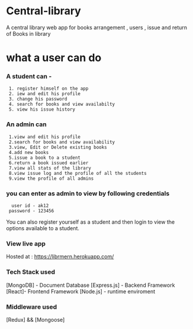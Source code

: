 # Central-library
A central library web app for books arrangement , users , issue and return of Books in library 

# what a user can do
### A student can -
     1. register himself on the app 
     2. iew and edit his profile 
     3. change his password  
     4. search for books and view availabilty  
     5. view his issue history
     
### An admin can
     1.view and edit his profile 
     2.search for books and view availability
     3.view, Edit or Delete existing books 
     4.add new books 
     5.issue a book to a student 
     6.return a book issued earlier 
     7.view all stats of the library 
     8.view issue log and the profile of all the students 
     9.view the profile of all admins
   
 ### you can enter as admin to view by following credentials
      user id - ak12
     password - 123456
     
  You can also register yourself as a student and then login to view the options available to a student.
 
 ### View live app
  Hosted at :  https://librmern.herokuapp.com/
 
 ### Tech Stack used
   [MongoDB] - Document Database
   [Express.js] - Backend Framework
   [React]- Frontend Framework
   [Node.js] - runtime enviroment
   
 ### Middleware used
   [Redux] && [Mongoose]
 
   
   
   
   
   
   
   
